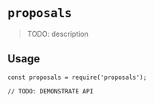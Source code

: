 # `proposals`

> TODO: description

## Usage

```
const proposals = require('proposals');

// TODO: DEMONSTRATE API
```
